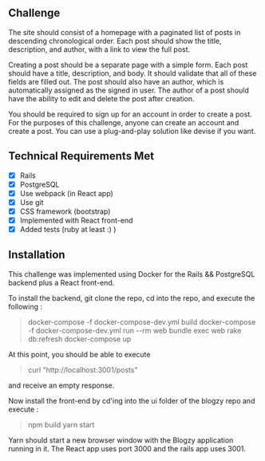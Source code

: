 ## Challenge

The site should consist of a homepage with a paginated list of posts in descending chronological order. Each post should show the title, description, and author, with a link to view the full post.

Creating a post should be a separate page with a simple form. Each post should have a title, description, and body. It should validate that all of these fields are filled out. The post should also have an author, which is automatically assigned as the signed in user. The author of a post should have the ability to edit and delete the post after creation.

You should be required to sign up for an account in order to create a post. For the purposes of this challenge, anyone can create an account and create a post. You can use a plug-and-play solution like devise if you want.

## Technical Requirements Met

- [x] Rails
- [x] PostgreSQL
- [x] Use webpack (in React app)
- [x] Use git
- [x] CSS framework (bootstrap)
- [x] Implemented with React front-end
- [x] Added tests (ruby at least :) )

## Installation

This challenge was implemented using Docker for the Rails && PostgreSQL backend plus a React front-end.

To install the backend, git clone the repo, cd into the repo, and execute the following :

> docker-compose -f docker-compose-dev.yml build
> docker-compose -f docker-compose-dev.yml run --rm web bundle exec web rake db:refresh
> docker-compose up

At this point, you should be able to execute

> curl "http://localhost:3001/posts"

and receive an empty response.

Now install the front-end by cd'ing into the ui folder of the blogzy repo and execute :

> npm build
> yarn start

Yarn should start a new browser window with the Blogzy application running in it.  The React app uses port 3000 and the rails app uses 3001.

